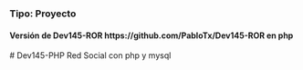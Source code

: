 <h3>Tipo: Proyecto</h3>
<h4>Versión de Dev145-ROR https://github.com/PabloTx/Dev145-ROR en php</h4>
# Dev145-PHP
Red Social con php y mysql

